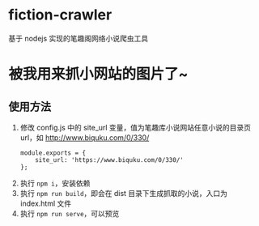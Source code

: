 # fiction-crawler
基于 nodejs 实现的笔趣阁网络小说爬虫工具
# 被我用来抓小网站的图片了~

## 使用方法
1. 修改 config.js 中的 site_url 变量，值为笔趣库小说网站任意小说的目录页url，如 http://www.biquku.com/0/330/
    ```
    module.exports = {
        site_url: 'https://www.biquku.com/0/330/'
    };
    ```
2. 执行 `npm i`，安装依赖
3. 执行 `npm run build`，即会在 dist 目录下生成抓取的小说，入口为 index.html 文件
3. 执行 `npm run serve`，可以预览
